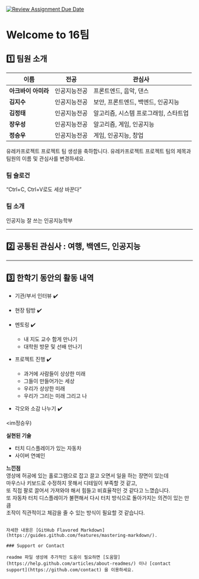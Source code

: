 [![Review Assignment Due Date](https://classroom.github.com/assets/deadline-readme-button-22041afd0340ce965d47ae6ef1cefeee28c7c493a6346c4f15d667ab976d596c.svg)](https://classroom.github.com/a/gSldEXG6)
# Welcome to 16팀

## 1️⃣ 팀원 소개

| **이름** | **전공** | **관심사** |
| --- | --- | --- |
| **아크바이 아미라** | 인공지능전공 | 프론트엔드, 음악, 댄스 |
| **김지수** | 인공지능전공 | 보안, 프론트엔드, 백엔드, 인공지능 |
| **김정태** | 인공지능전공 | 알고리즘, 시스템 프로그래밍, 스타트업 |
| **장우성** | 인공지능전공 | 알고리즘, 게임, 인공지능 |
| **정승우** | 인공지능전공 | 게임, 인공지능, 창업 |

유레카프로젝트 프로젝트 팀 생성을 축하합니다.
유레카프로젝트 프로젝트 팀의 제목과 팀원의 이름 및 관심사를 변경하세요.

### 팀 슬로건

“Ctrl+C, Ctrl+V로도 세상 바꾼다”

### 팀 소개

인공지능 잘 쓰는 인공지능학부

***

## 2️⃣ 공통된 관심사 : 여행, 백엔드, 인공지능

***

## 3️⃣ 한학기 동안의 활동 내역 

- 기관/부서 인터뷰 ✔️  

- 현장 탐방 ✔️  

- 멘토링 ✔️  
  - 내 지도 교수 함게 만나기
  - 대학원 방문 및 선배 만나기

- 프로젝트 진행 ✔️  
  - 과거에 사람들이 상상한 미래
  - 그들이 만들어가는 세상
  - 우리가 상상한 미래
  - 우리가 그리는 미래 그리고 나

- 각오와 소감 나누기 ✔️  


<!-- 활동 사진 추가 예시 -->
<im정승우)

**실현된 기술**
- 터치 디스플레이가 있는 자동차  
- 사이버 연예인  

**느낀점**  
영상에 허공에 있는 홀로그램으로 잡고 끌고 오면서 일을 하는 장면이 있는데  
마우스나 키보드로 수정하지 못해서 디테일이 부족할 것 같고,  
또 직접 팔로 끌어서 가져와야 해서 힘들고 비효율적인 것 같다고 느꼈습니다.  
또 자동차 터치 디스플레이가 불편해서 다시 터치 방식으로 돌아가지는 의견이 있는 만큼  
조작이 직관적이고 체감을 줄 수 있는 방식이 필요할 것 같습니다.

```

자세한 내용은 [GitHub Flavored Markdown](https://guides.github.com/features/mastering-markdown/).

### Support or Contact

readme 파일 생성에 추가적인 도움이 필요하면 [도움말](https://help.github.com/articles/about-readmes/) 이나 [contact support](https://github.com/contact) 을 이용하세요.

